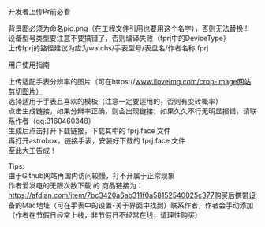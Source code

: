 开发者上传Pr前必看<br>

背景图必须为命名pic.png（在工程文件引用也要用这个名字），否则无法替换!!!<br>
设备型号类型要注意不要搞错了，否则编译失败（fprj中的DeviceType）<br>
上传fprj的路径建议为应为watchs/手表型号/表盘名/作者名称.fprj <br>

用户使用指南<br>

上传适配手表分辨率的图片（可在https://www.iloveimg.com/crop-image网站剪切图片）<br>
选择适用于手表且喜欢的模板（注意一定要适用的，否则有变砖概率）<br>
点击生成链接，如果分辨率正确，则会出现链接，如果久久不行无明显报错，请联系作者（qq:3160460348）<br>
生成后点击打开下载链接，下载其中的 fprj.face 文件<br>
再打开astrobox，链接手表，安装好下载的 fprj.face 文件<br>
至此大工告成！<br>

Tips: <br>
由于Github网站再国内访问较慢，打不开属于正常现象<br>
作者爱发电的无限次数下载 的 商品链接为：<a>https://afdian.com/item/7bc3420a6ab311f0a58152540025c377</a>购买后携带设备的Mac地址（可在手表中的设置-关于界面中找到）联系作者，作者会手动添加（作者在节假日经常上线，非节假日不经常在线，请理性购买）<br>
